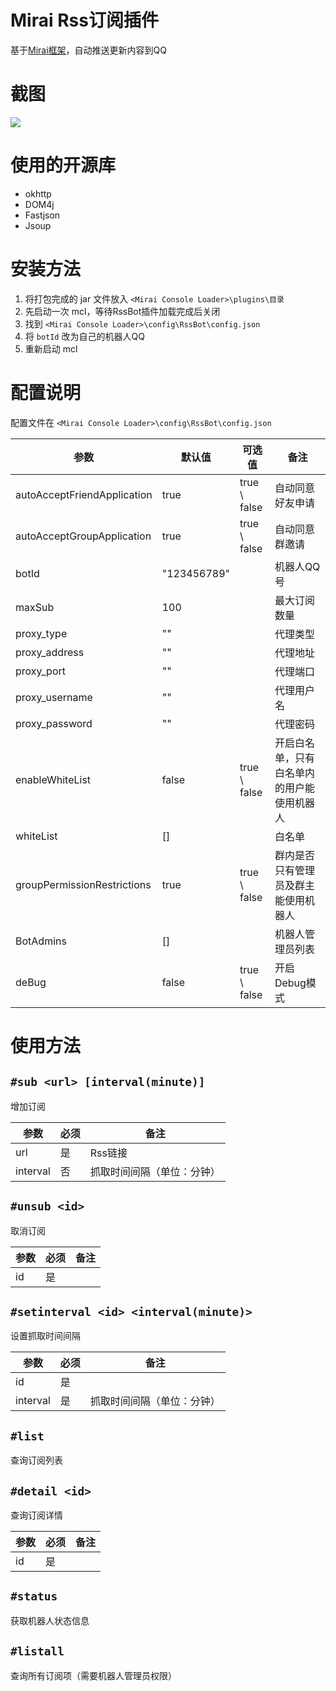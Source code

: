 # Mirai Rss订阅插件

基于[Mirai框架](https://github.com/mamoe/mirai)，自动推送更新内容到QQ

# 截图

![](https://pic.rmb.bdstatic.com/bjh/fe21f012edc545460c9e4e5a6414b0e4.png)

# 使用的开源库

- okhttp
- DOM4j
- Fastjson
- Jsoup

# 安装方法

1. 将打包完成的 jar 文件放入 `<Mirai Console Loader>\plugins\目录`
2. 先启动一次 mcl，等待RssBot插件加载完成后关闭
3. 找到 `<Mirai Console Loader>\config\RssBot\config.json`
4. 将 `botId` 改为自己的机器人QQ
5. 重新启动 mcl

# 配置说明

配置文件在 `<Mirai Console Loader>\config\RssBot\config.json`

| 参数                        | 默认值      | 可选值       | 备注                                       |
| --------------------------- | ----------- | ------------ | ------------------------------------------ |
| autoAcceptFriendApplication | true        | true \ false | 自动同意好友申请                           |
| autoAcceptGroupApplication  | true        | true \ false | 自动同意群邀请                             |
| botId                       | "123456789" |              | 机器人QQ号                                 |
| maxSub                      | 100         |              | 最大订阅数量                               |
| proxy_type                  | ""          |              | 代理类型                                   |
| proxy_address               | ""          |              | 代理地址                                   |
| proxy_port                  | ""          |              | 代理端口                                   |
| proxy_username              | ""          |              | 代理用户名                                 |
| proxy_password              | ""          |              | 代理密码                                   |
| enableWhiteList             | false       | true \ false | 开启白名单，只有白名单内的用户能使用机器人 |
| whiteList                   | []          |              | 白名单                                     |
| groupPermissionRestrictions | true        | true \ false | 群内是否只有管理员及群主能使用机器人       |
| BotAdmins                   | []          |              | 机器人管理员列表                             |
| deBug                       | false       | true \ false | 开启Debug模式                               |

# 使用方法

## `#sub <url> [interval(minute)]`

增加订阅

| 参数     | 必须 | 备注                       |
| -------- | ---- | -------------------------- |
| url      | 是   | Rss链接                    |
| interval | 否   | 抓取时间间隔（单位：分钟） |

## `#unsub <id>`

取消订阅

| 参数     | 必须 | 备注                       |
| -------- | ---- | -------------------------- |
| id      | 是   |                     |

## `#setinterval <id> <interval(minute)>`

设置抓取时间间隔

| 参数     | 必须 | 备注                       |
| -------- | ---- | -------------------------- |
| id      | 是   |                    |
| interval | 是   | 抓取时间间隔（单位：分钟） |

## `#list`

查询订阅列表

## `#detail <id>`

查询订阅详情

| 参数     | 必须 | 备注                       |
| -------- | ---- | -------------------------- |
| id      | 是   |                     |

## `#status`

获取机器人状态信息

## `#listall`

查询所有订阅项（需要机器人管理员权限）